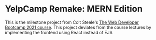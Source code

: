 # YelpCamp Remake: MERN Edition

This is the milestone project from Colt Steele's [The Web Developer Bootcamp 2021 course](https://www.udemy.com/course/the-web-developer-bootcamp/). This project deviates from the course lectures by implementing the frontend using React instead of EJS.
